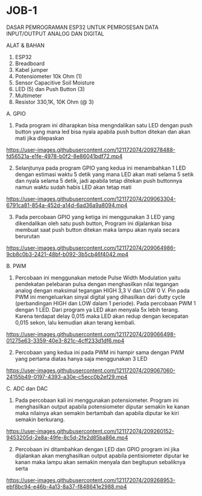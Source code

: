 # JOB-1
DASAR PEMROGRAMAN ESP32 UNTUK PEMROSESAN DATA INPUT/OUTPUT ANALOG DAN DIGITAL


ALAT & BAHAN
1) ESP32
2) Breadboard
3) Kabel jumper
4) Potensiometer 10k Ohm (1)
5) Sensor Capacitive Soil Moisture
6) LED (5) dan Push Button (3)
7) Multimeter
8) Resistor 330,1K, 10K Ohm (@ 3)


A. GPIO
1. Pada program ini diharapkan bisa mengndalikan satu LED dengan push button yang mana led bisa nyala apabila push button ditekan dan akan mati jika dilepaskan



https://user-images.githubusercontent.com/121172074/209278488-fd56521a-e1fe-4978-b0f2-8e86041bdf72.mp4




2. Selanjtunya pada program GPIO yang kedua ini menambahkan 1 LED dengan estimasi waktu 5 detik yang mana LED akan mati selama 5 setik dan nyala selama 5 detik, jadi apabila tetap ditekan push buttonnya namun waktu sudah habis LED akan tetap mati


https://user-images.githubusercontent.com/121172074/209063304-6791ca81-854a-452d-a14d-6ad36a9a8094.mp4


3. Pada percobaan GPIO yang ketiga ini menggunakan 3 LED yang dikendalikan oleh satu push button, Program ini dijalankan bisa membuat saat push button ditekan maka lampu akan nyala secara berurutan 


https://user-images.githubusercontent.com/121172074/209064986-9cb8c0b3-2421-48bf-b092-3b5cb46f4042.mp4


B. PWM
1. Percobaan ini menggunakan metode Pulse Width Modulation yaitu pendekatan pelebaran pulsa dengan menghasilkan nilai tegangan analog dengan maksimal tegangan HIGH 3,3 V dan LOW 0 V. Pin pada PWM ini mengeluarkan sinyal digital yang dihasilkan dari dutty cycle (perbandingan HIGH dan LOW dalam 1 periode). Pada percobaan PWM 1 dengan 1 LED. Dari program ya LED akan menyala 5x lebih terang. Karena terdapat delay 0,015 maka LED akan redup dengan kecepatan 0,015 sekon, lalu kemudian akan terang kembali.



https://user-images.githubusercontent.com/121172074/209066498-01275e63-3359-40e3-821c-4cff233d1df6.mp4


2. Percobaan yang kedua ini pada PWM ini hampir sama dengan PWM yang pertama diatas hanya saja menggunakan 3 LED


https://user-images.githubusercontent.com/121172074/209067060-24155b49-0197-4393-a30e-c5ecc0b2ef29.mp4



C. ADC dan DAC
1. Pada percobaan kali ini menggunakan potensiometer. Program ini menghasilkan output apabila potensiometer diputar semakin ke kanan maka nilainya akan semakin bertambah dan apabila diputar ke kiri semakin berkurang. 


https://user-images.githubusercontent.com/121172074/209260152-9453205d-2e8a-49fe-8c5d-2fe2d85ba86e.mp4



2. Percobaan ini ditambahkan dengan LED dan GPIO program ini jika dijalankan akan menghasilkan output apabila pentisiometer diputar ke kanan maka lampu akan semakin menyala dan begitupun sebaliknya serta 


https://user-images.githubusercontent.com/121172074/209268953-ebf8bc94-e46b-4a13-8a37-f848641e2988.mp4




 

